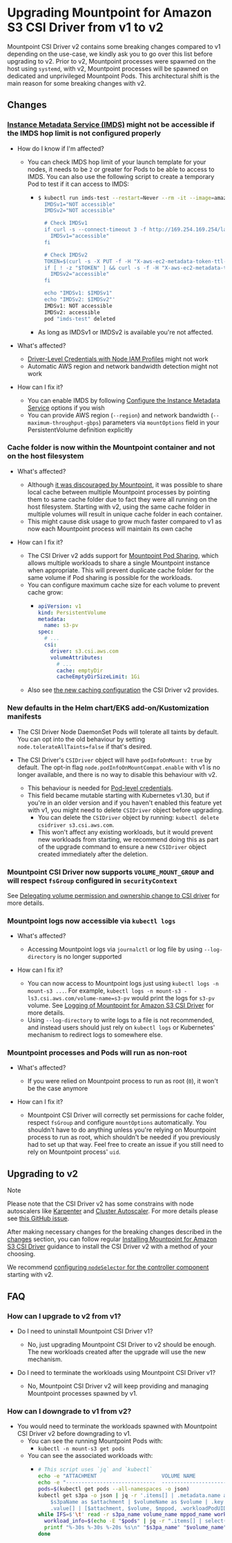 # Upgrading Mountpoint for Amazon S3 CSI Driver from v1 to v2

Mountpoint CSI Driver v2 contains some breaking changes compared to v1 depending on the use-case,
we kindly ask you to go over this list before upgrading to v2.
Prior to v2, Mountpoint processes were spawned on the host using `systemd`,
with v2, Mountpoint processes will be spawned on dedicated and unprivileged Mountpoint Pods.
This architectural shift is the main reason for some breaking changes with v2.

## Changes

### [Instance Metadata Service (IMDS)](https://docs.aws.amazon.com/AWSEC2/latest/UserGuide/configuring-instance-metadata-service.html) might not be accessible if the IMDS hop limit is not configured properly

- How do I know if I'm affected?
  - You can check IMDS hop limit of your launch template for your nodes, it needs to be `2` or greater for Pods to be able to access to IMDS. You can also use the following script to create a temporary Pod to test if it can access to IMDS:
    - ```bash
      $ kubectl run imds-test --restart=Never --rm -it --image=amazonlinux:2 -- bash -c '
        IMDSv1="NOT accessible"
        IMDSv2="NOT accessible"

        # Check IMDSv1
        if curl -s --connect-timeout 3 -f http://169.254.169.254/latest/meta-data/ &>/dev/null; then
          IMDSv1="accessible"
        fi

        # Check IMDSv2
        TOKEN=$(curl -s -X PUT -f -H "X-aws-ec2-metadata-token-ttl-seconds: 21600" http://169.254.169.254/latest/api/token 2>/dev/null)
        if [ ! -z "$TOKEN" ] && curl -s -f -H "X-aws-ec2-metadata-token: $TOKEN" http://169.254.169.254/latest/meta-data/ &>/dev/null; then
          IMDSv2="accessible"
        fi

        echo "IMDSv1: $IMDSv1"
        echo "IMDSv2: $IMDSv2"'
        IMDSv1: NOT accessible
        IMDSv2: accessible
        pod "imds-test" deleted
      ```
    - As long as IMDSv1 or IMDSv2 is available you're not affected.

- What's affected?
  - [Driver-Level Credentials with Node IAM Profiles](./CONFIGURATION.md#driver-level-credentials-with-node-iam-profiles) might not work
  - Automatic AWS region and network bandwidth detection might not work

- How can I fix it?
  - You can enable IMDS by following [Configure the Instance Metadata Service](https://docs.aws.amazon.com/AWSEC2/latest/UserGuide/configuring-instance-metadata-options.html) options if you wish
  - You can provide AWS region (`--region`) and network bandwidth (`--maximum-throughput-gbps`) parameters via `mountOptions` field in your PersistentVolume definition explicitly

### Cache folder is now within the Mountpoint container and not on the host filesystem

- What's affected?
  - Although [it was discouraged by Mountpoint](https://github.com/awslabs/mountpoint-s3/blob/main/doc/CONFIGURATION.md#using-multiple-mountpoint-processes-on-a-host), it was possible to share local cache between multiple Mountpoint processes by pointing them to same cache folder due to fact they were all running on the host filesystem. Starting with v2, using the same cache folder in multiple volumes will result in unique cache folder in each container.
  - This might cause disk usage to grow much faster compared to v1 as now each Mountpoint process will maintain its own cache

- How can I fix it?
  - The CSI Driver v2 adds support for [Mountpoint Pod Sharing](MOUNTPOINT_POD_SHARING.md), which allows multiple workloads to share a single Mountpoint instance when appropriate. This will prevent duplicate cache folder for the same volume if Pod sharing is possible for the workloads.
  - You can configure maximum cache size for each volume to prevent cache grow:
    - ```yaml
      apiVersion: v1
      kind: PersistentVolume
      metadata:
        name: s3-pv
      spec:
        # ...
        csi:
          driver: s3.csi.aws.com
          volumeAttributes:
            # ...
            cache: emptyDir
            cacheEmptyDirSizeLimit: 1Gi
        ```
  - Also see [the new caching configuration](CACHING.md) the CSI Driver v2 provides.

### New defaults in the Helm chart/EKS add-on/Kustomization manifests

- The CSI Driver Node DaemonSet Pods will tolerate all taints by default. You can opt into the old behaviour by setting `node.tolerateAllTaints=false` if that's desired.

- The CSI Driver's `CSIDriver` object will have `podInfoOnMount: true` by default. The opt-in flag `node.podInfoOnMountCompat.enable` with v1 is no longer available, and there is no way to disable this behaviour with v2.
  - This behaviour is needed for [Pod-level credentials](CONFIGURATION.md#pod-level-credentials).
  - This field became mutable starting with Kubernetes v1.30, but if you're in an older version and if you haven't enabled this feature yet with v1, you might need to delete `CSIDriver` object before upgrading.
    - You can delete the `CSIDriver` object by running: `kubectl delete csidriver s3.csi.aws.com`.
    - This won't affect any existing workloads, but it would prevent new workloads from starting, we recommend doing this as part of the upgrade command to ensure a new `CSIDriver` object created immediately after the deletion.

### Mountpoint CSI Driver now supports `VOLUME_MOUNT_GROUP` and will respect `fsGroup` configured in `securityContext`

See [Delegating volume permission and ownership change to CSI driver](https://kubernetes.io/docs/tasks/configure-pod-container/security-context/#delegating-volume-permission-and-ownership-change-to-csi-driver) for more details.

### Mountpoint logs now accessible via `kubectl logs`

- What's affected?
  - Accessing Mountpoint logs via `journalctl` or log file by using `--log-directory` is no longer supported

- How can I fix it?
  - You can now access to Mountpoint logs just using `kubectl logs -n mount-s3 ...`. For example, `kubectl logs -n mount-s3 -ls3.csi.aws.com/volume-name=s3-pv` would print the logs for `s3-pv` volume. See [Logging of Mountpoint for Amazon S3 CSI Driver](LOGGING.md) for more details.
  - Using `--log-directory` to write logs to a file is not recommended, and instead users should just rely on `kubectl logs` or Kubernetes' mechanism to redirect logs to somewhere else.

### Mountpoint processes and Pods will run as non-root

- What's affected?
  - If you were relied on Mountpoint process to run as root (`0`), it won't be the case anymore

- How can I fix it?
  - Mountpoint CSI Driver will correctly set permissions for cache folder, respect `fsGroup` and configure `mountOptions` automatically. You shouldn't have to do anything unless you're relying on Mountpoint process to run as root, which shouldn't be needed if you previously had to set up that way. Feel free to create an issue if you still need to rely on Mountpoint process' `uid`.

## Upgrading to v2

> [!NOTE]
> Please note that the CSI Driver v2 has some constrains with node autoscalers like [Karpenter](https://karpenter.sh/) and [Cluster Autoscaler](https://docs.aws.amazon.com/eks/latest/best-practices/cas.html).
> For more details please see [this GitHub issue](https://github.com/awslabs/mountpoint-s3-csi-driver/issues/543).

After making necessary changes for the breaking changes described in the [changes](#changes) section, you can follow regular [Installing Mountpoint for Amazon S3 CSI Driver](INSTALL.md) guidance to install the CSI Driver v2 with a method of your choosing.

We recommend [configuring `nodeSelector` for the controller component](INSTALL.md#configuring-nodeSelector-for-the-controller-component) starting with v2.

## FAQ

### How can I upgrade to v2 from v1?

- Do I need to uninstall Mountpoint CSI Driver v1?
  - No, just upgrading Mountpoint CSI Driver to v2 should be enough. The new workloads created after the upgrade will use the new mechanism.

- Do I need to terminate the workloads using Mountpoint CSI Driver v1?
  - No, Mountpoint CSI Driver v2 will keep providing and managing Mountpoint processes spawned by v1.

### How can I downgrade to v1 from v2?

- You would need to terminate the workloads spawned with Mountpoint CSI Driver v2 before downgrading to v1.
  - You can see the running Mountpoint Pods with:
    - `kubectl -n mount-s3 get pods`
  - You can see the associated workloads with:
    - ```bash
      # This script uses `jq` and `kubectl`
      echo -e "ATTACHMENT                     VOLUME NAME                   MOUNTPOINT POD       WORKLOAD POD"
      echo -e "-----------------------------  ----------------------------  ------------------   ------------------------------"
      pods=$(kubectl get pods --all-namespaces -o json)
      kubectl get s3pa -o json | jq -r '.items[] | .metadata.name as $s3paName | .spec.persistentVolumeName as $volumeName | .spec.mountpointS3PodAttachments | to_entries[] |
          $s3paName as $attachment | $volumeName as $volume | .key as $mppod |
          .value[] | [$attachment, $volume, $mppod, .workloadPodUID] | @tsv' |
      while IFS=$'\t' read -r s3pa_name volume_name mppod_name workload_uid; do
        workload_info=$(echo -E "$pods" | jq -r ".items[] | select(.metadata.uid==\"$workload_uid\") | .metadata.namespace + \"/\" + .metadata.name")
        printf "%-30s %-30s %-20s %s\n" "$s3pa_name" "$volume_name" "$mppod_name" "$workload_info"
      done
      ```
